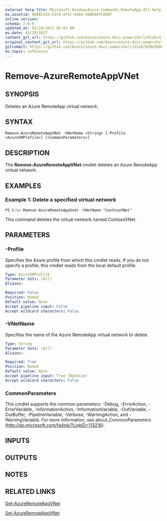 ```yaml
---
external help file: Microsoft.WindowsAzure.Commands.RemoteApp.dll-Help.xml
ms.assetid: 000B2335-E374-47CC-8165-40AE807C090F
online version:
schema: 2.0.0
updated_at: 03/29/2017 02:03 AM
ms.date: 03/29/2017
content_git_url: https://github.com/Azure/azure-docs-powershell/blob/4.1.0/azureps-cmdlets-docs/ServiceManagement/Azure/v3.7.0/Remove-AzureRemoteAppVNet.md
original_content_git_url: https://github.com/Azure/azure-docs-powershell/blob/4.1.0/azureps-cmdlets-docs/ServiceManagement/Azure/v3.7.0/Remove-AzureRemoteAppVNet.md
gitcommit: https://github.com/Azure/azure-docs-powershell/blob/828e5b8648af6bdf3119ffe0cd409647f00de183
ms.topic: reference
---
```


# Remove-AzureRemoteAppVNet

## SYNOPSIS
Deletes an Azure RemoteApp virtual network.

## SYNTAX

```
Remove-AzureRemoteAppVNet -VNetName <String> [-Profile <AzureSMProfile>] [<CommonParameters>]
```

## DESCRIPTION
The **Remove-AzureRemoteAppVNet** cmdlet deletes an Azure RemoteApp virtual network.

## EXAMPLES

### Example 1: Delete a specified virtual network
```
PS C:\> Remove-AzureRemoteAppVnet -VNetName "ContosoVNet"
```

This command deletes the virtual network named ContosoVNet.

## PARAMETERS

### -Profile
Specifies the Azure profile from which this cmdlet reads.
If you do not specify a profile, this cmdlet reads from the local default profile.

```yaml
Type: AzureSMProfile
Parameter Sets: (All)
Aliases: 

Required: False
Position: Named
Default value: None
Accept pipeline input: False
Accept wildcard characters: False
```

### -VNetName
Specifies the name of the Azure RemoteApp virtual network to delete.

```yaml
Type: String
Parameter Sets: (All)
Aliases: 

Required: True
Position: Named
Default value: None
Accept pipeline input: True (ByValue)
Accept wildcard characters: False
```

### CommonParameters
This cmdlet supports the common parameters: -Debug, -ErrorAction, -ErrorVariable, -InformationAction, -InformationVariable, -OutVariable, -OutBuffer, -PipelineVariable, -Verbose, -WarningAction, and -WarningVariable. For more information, see about_CommonParameters (http://go.microsoft.com/fwlink/?LinkID=113216).

## INPUTS

## OUTPUTS

## NOTES

## RELATED LINKS

[Get-AzureRemoteAppVNet](./Get-AzureRemoteAppVNet.md)

[Set-AzureRemoteAppVNet](./Set-AzureRemoteAppVNet.md)


